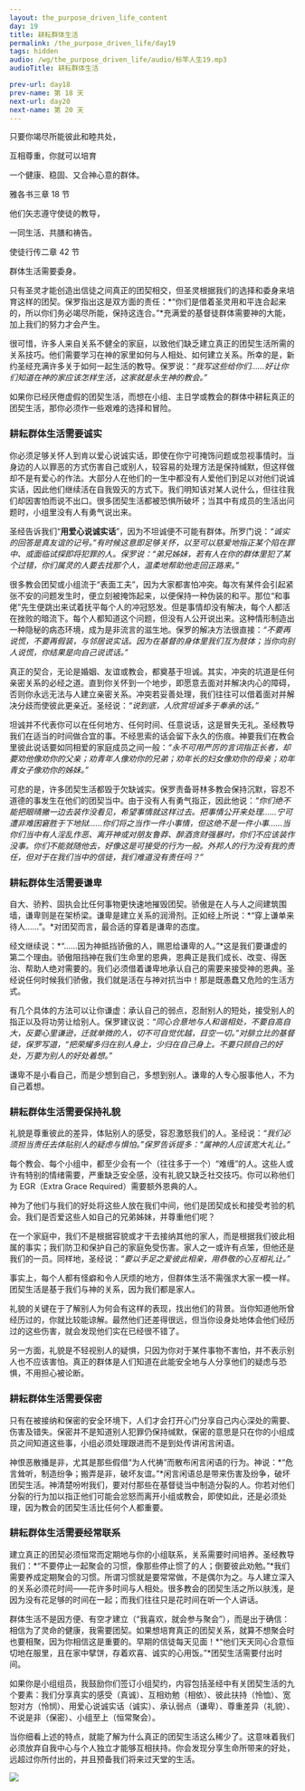 ```yaml
---
layout: the_purpose_driven_life_content
day: 19
title: 耕耘群体生活
permalink: /the_purpose_driven_life/day19
tags: hidden
audio: /wg/the_purpose_driven_life/audio/标竿人生19.mp3
audioTitle: 耕耘群体生活

prev-url: day18
prev-name: 第 18 天
next-url: day20
next-name: 第 20 天
---
```


<div class="center script poem">
<p>只要你竭尽所能彼此和睦共处，</p>
<p>互相尊重，你就可以培育</p>
<p>一个健康、稳固、又合神心意的群体。</p>
<p class="sp-verse">雅各书三章 18 节</p>
</div>
<div class="center script poem">
<p>他们矢志遵守使徒的教导，</p>
<p>一同生活、共膳和祷告。</p>
<p class="sp-verse">使徒行传二章 42 节</p>
</div>
<p class="first">群体生活需要委身。</p>

只有圣灵才能创造出信徒之间真正的团契相交，但圣灵根据我们的选择和委身来培育这样的团契。保罗指出这是双方面的责任：*“你们是借着圣灵用和平连合起来的，所以你们务必竭尽所能，保持这连合。”*充满爱的基督徒群体需要神的大能，加上我们的努力才会产生。

很可惜，许多人来自关系不健全的家庭，以致他们缺乏建立真正的团契生活所需的关系技巧。他们需要学习在神的家里如何与人相处、如何建立关系。所幸的是，新约圣经充满许多关于如何一起生活的教导。保罗说：*“我写这些给你们……好让你们知道在神的家应该怎样生活，这家就是永生神的教会。”*

如果你已经厌倦虚假的团契生活，而想在小组、主日学或教会的群体中耕耘真正的团契生活，那你必须作一些艰难的选择和冒险。

### 耕耘群体生活需要诚实

你必须足够关怀人到肯以爱心说诚实话，即使在你宁可掩饰问题或忽视事情时。当身边的人以罪恶的方式伤害自己或别人，较容易的处理方法是保持缄默，但这样做却不是有爱心的作法。大部分人在他们的一生中都没有人爱他们到足以对他们说诚实话，因此他们继续活在自我毁灭的方式下。我们明知该对某人说什么，但往往我们却因害怕而说不出口。很多团契生活都被恐惧所破坏；当其中有成员的生活出问题时，小组里没有人有勇气说出来。

圣经告诉我们“**用爱心说诚实话**”，因为不坦诚便不可能有群体。所罗门说：*“诚实的回答是真友谊的记号。”*有时候这意即足够关怀，以至可以慈爱地指正某个陷在罪中、或面临试探即将犯罪的人。保罗说：*“弟兄姊妹，若有人在你的群体里犯了某个过错，你们属灵的人要去找那个人，温柔地帮助他走回正路来。”*

很多教会团契或小组流于“表面工夫”，因为大家都害怕冲突。每次有某件会引起紧张不安的问题发生时，便立刻被掩饰起来，以便保持一种伪装的和平。那位“和事佬”先生便跳出来试着抚平每个人的冲冠怒发。但是事情却没有解决，每个人都活在挫败的暗流下。每个人都知道这个问题，但没有人公开说出来。这种情形制造出一种隐秘的病态环境，成为是非流言的滋生地。保罗的解决方法很直接：*“不要再说慌，不要再假装，与邻居说实话。因为在基督的身体里我们互为肢体；当你向别人说慌，你结果是向自己说谎话。”*

真正的契合，无论是婚姻、友谊或教会，都奠基于坦诚。其实，冲突的坑道是任何亲密关系的必经之道。直到你关怀到一个地步，即愿意去面对并解决内心的障碍，否则你永远无法与人建立亲密关系。冲突若妥善处理，我们往往可以借着面对并解决分歧而使彼此更亲近。圣经说：*“说到底，人欣赏坦诚多于奉承的话。”*

坦诚并不代表你可以在任何地方、任何时间、任意说话，这是冒失无礼。圣经教导我们在适当的时间做合宜的事。不经思索的话会留下永久的伤痕。神要我们在教会里彼此说话要如同相爱的家庭成员之间一般：*“永不可用严厉的言词指正长者，却要劝他像劝你的父亲；劝青年人像劝你的兄弟；劝年长的妇女像劝你的母亲；劝年青女子像劝你的姊妹。”*

可悲的是，许多团契生活都毁于欠缺诚实。保罗责备哥林多教会保持沉默，容忍不道德的事发生在他们的团契当中。由于没有人有勇气指正，因此他说：*“你们绝不能把眼晴撇一边去装作没看见，希望事情就这样过去。把事情公开来处理……宁可遭非难困窘胜于下地狱……你们将之当作一件小事情，但这绝不是一件小事……当你们当中有人淫乱作恶、离开神或对朋友鲁莽、醉酒贪财强暴时，你们不应该装作没事。你们不能就随他去，好像这是可接受的行为一般。外邦人的行为没有我的责任，但对于在我们当中的信徒，我们难道没有责任吗？”*

### 耕耘群体生活需要谦卑

自大、骄矜、固执会比任何事物更快速地摧毁团契。骄傲是在人与人之间建筑围墙，谦卑则是在架桥梁。谦卑是建立关系的润滑剂。正如经上所说：*“穿上谦单来待人……”。*对团契而言，最合适的穿着是谦卑的态度。

经文继续说：*“……因为神抵挡骄傲的人，赐恩给谦卑的人。”*这是我们要谦虚的第二个理由。骄傲阻挡神在我们生命里的恩典，恩典正是我们成长、改变、得医治、帮助人绝对需要的。我们必须借着谦卑地承认自己的需要来接受神的恩典。圣经说任何时候我们骄傲，我们就是活在与神对抗当中！那是既愚蠢又危险的生活方式。

有几个具体的方法可以让你谦虚：承认自己的弱点，忍耐别人的短处，接受别人的指正以及将功劳让给别人。保罗建议说：*“同心合意地与人和谐相处，不要自高自大，反要心里谦逊，迁就单微的人，切不可自觉优越，目空一切。”*对腓立比的基督徒，保罗写道，*“把荣耀多归在别人身上，少归在自己身上。不要只顾自己的好处，万要为别人的好处着想。”*

谦卑不是小看自己，而是少想到自己，多想到别人。谦卑的人专心服事他人，不为自己着想。

### 耕耘群体生活需要保持礼貌

礼貌是尊重彼此的差异，体贴别人的感受，容忍激怒我们的人。圣经说：*“我们必须担当责任去体贴别人的疑虑与惧怕。”*保罗告诉提多：*“属神的人应该宽大礼让。”*

每个教会、每个小组中，都至少会有一个（往往多于一个）“难缠”的人。这些人或许有特别的情绪需要，严重缺乏安全感，没有礼貌又缺乏社交技巧。你可以称他们为 EGR（Extra Grace Required）需要额外恩典的人。

神为了他们与我们的好处将这些人放在我们中间，他们是团契成长和接受考验的机会。我们是否爱这些人如自己的兄弟姊妹，并尊重他们呢？

在一个家庭中，我们不是根据容貌或才干去接纳其他的家人，而是根据我们彼此相属的事实；我们防卫和保护自己的家庭免受伤害。家人之一或许有点笨，但他还是我们的一员。同样地，圣经说：*“要以手足之爱彼此相亲，用恭敬的心互相礼让。”*

事实上，每个人都有怪癖和令人厌烦的地方，但群体生活不需强求大家一模一样。团契生活是基于我们与神的关系，因为我们都是家人。

礼貌的关键在于了解别人为何会有这样的表现，找出他们的背景。当你知道他所曾经历过的，你就比较能谅解。最然他们还差得很远，但当你设身处地体会他们经历过的这些伤害，就会发现他们实在已经很不错了。

另一方面，礼貌是不轻视别人的疑惧，只因为你对于某件事物不害怕，并不表示别人也不应该害怕。真正的群体是人们知道在此能安全地与人分享他们的疑虑与恐惧，不用担心被论断。

### 耕耘群体生活需要保密

只有在被接纳和保密的安全环境下，人们才会打开心门分享自己内心深处的需要、伤害及错失。保密并不是知道别人犯罪仍保持缄默，保密的意思是只在你的小组成员之间知道这些事，小组必须处理跟进而不是到处传讲闲言闲语。

神恨恶散播是非，尤其是那些假借“为人代祷”而散布闲言闲语的行为。神说：*“危言耸听，制造纷争；搬弄是非，破坏友谊。”*闲言闲语总是带来伤害及纷争，破坏团契生活。神清楚吩咐我们，要对付那些在基督徒当中制造分裂的人。你若对他们分裂的行为加以指正他们可能会忿怒而离开小组或教会，即使如此，还是必须处理，因为教会的团契生活比任何个人都重要。

### 耕耘群体生活需要经常联系

建立真正的团契必须恒常而定期地与你的小组联系，关系需要时间培养。圣经教导我们：*“不要停止一起聚会的习惯，像那些停止惯了的人；倒要彼此劝勉。”*我们需要养成定期聚会的习惯。所谓习惯就是要常常做，不是偶尔为之。与人建立深入的关系必须花时间——花许多时间与人相处。很多教会的团契生活之所以肤浅，是因为没有花足够的时间在一起；而我们往往只是花时间在听一个人讲话。

群体生活不是因方便、有空才建立（“我喜欢，就会参与聚会”），而是出于确信：相信为了灵命的健康，我需要团契。如果想培育真正的团契关系，就算不想聚会时也要相聚，因为你相信这是重要的。早期的信徒每天见面！*“他们天天同心合意恒切地在服里，且在家中擘饼，存着欢喜、诚实的心用饭。”*团契生活需要付出时间。

如果你是小组组员，我鼓励你们签订小组契约，内容包括圣经中有关团契生活的九个要素：我们分享真实的感受（真诚）、互相劝勉（相依）、彼此扶持（怜恤）、宽恕对方（怜悯）、用爱心说诚实话（诚实）、承认弱点（谦卑）、尊重差异（礼貌）、不说是非（保密）、小组至上（恒常聚会）。

当你细看上述的特点，就能了解为什么真正的团契生活这么稀少了。这意味着我们必须放弃自我中心与个人独立才能够互相扶持。你会发现分享生命所带来的好处，远超过你所付出的，并且预备我们将来过天堂的生活。

<div class="article-img-wrapper">
  <img src="https://typora-1259024198.cos.ap-beijing.myqcloud.com/wg/the_purpose_driven_life/image/day19_card.jpg">
</div>
